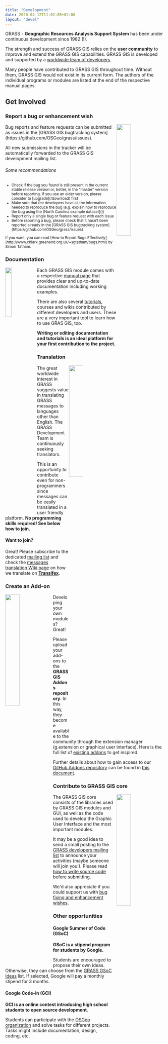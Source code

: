 ```yaml
---
title: "Development"
date: 2020-04-12T11:02:05+02:00
layout: "devel"
---
```


GRASS - **Geographic Resources Analysis Support System** has been under continuous development since 1982 (!).

The strength and success of GRASS GIS relies on the **user community** to improve and extend the GRASS GIS capabilities.
GRASS GIS is developed and supported by a [worldwide team of developers](https://github.com/OSGeo/grass/blob/master/contributors.csv).

Many people have contributed to GRASS GIS throughout time. Without them, GRASS GIS would not exist in its current form.
The authors of the individual programs or modules are listed at the end of the respective manual pages.

## Get Involved

### Report a bug or enhancement wish
<img src="../../images/bugreport.svg" width="30%" alt="" style="float:right">
Bug reports and feature requests can be submitted as issues in the [GRASS GIS bugtracking system](https://github.com/OSGeo/grass/issues).

All new submissions in the tracker will be automatically forwarded to the GRASS GIS development mailing list.

###### Some recommendations
<small>
<ul>
 <li>Check if the bug you found is still present in the current stable release version or, better, in the "master" version before reporting. If you use an older version, please consider to [upgrade](/download) first</li>
 <li>Make sure that the developers have all the information needed to reproduce the bug (e.g. explain how to reproduce the bug using the [North Carolina example dataset]())</li>
 <li>Report only a single bug or feature request with each issue</li>
 <li>Before reporting a bug, please check that it hasn't been reported already in the [GRASS GIS bugtracking system](https://github.com/OSGeo/grass/issues)</li>
</ul>
If you want, you can read [How to Report Bugs Effectively](http://www.chiark.greenend.org.uk/~sgtatham/bugs.html) by Simon Tatham.
</small>

### Documentation
<img src="../../images/document.svg" width="20%" alt="" style="float:left">

Each GRASS GIS module comes with a respective [manual page](/learn/manuals) that provides clear and up-to-date documentation including working examples.

There are also several [tutorials](/learn/tutorials), courses and wikis contributed by different developers and users. These are a very important tool to learn how to use GRAS GIS, too.

**Writing or editing documentation and tutorials is an ideal platform for your first contribution to the project.**

### Translation
<img src="../../images/translation.svg" width="30%" alt="" style="float:right">
The great worldwide interest in GRASS suggests value in translating GRASS messages to languages other than English. 
The GRASS Development Team is continuously seeking translators.

This is an opportunity to contribute even for non-programmers since messages can be easily translated in a user friendly platform. 
**No programming skills required! See below how to join.**

#### Want to join?

Great! Please subscribe to the dedicated [mailing list](http://lists.osgeo.org/mailman/listinfo/grass-translations)
and check the [messages translation Wiki page](http://grasswiki.osgeo.org/wiki/GRASS_messages_translation)
on how we translate on [**Transifex**](https://www.transifex.com/grass-gis/grass7/).

### Create an Add-on
<img src="../../images/addons.svg" width="30%" alt="" style="float:left">
Developing your own modules? Great! 

Please upload your add-ons to the **GRASS GIS Addons repository**. In this way, they become available to the community
through the extension manager (g.extension or graphical user interface). 
Here is the full list of [existing addons](https://grass.osgeo.org/grass7/manuals/addons/) to get inspired.

Further details about how to gain access to our [GitHub Addons repository](https://github.com/OSGeo/grass-addons/) can be
found in [this document](https://trac.osgeo.org/grass/wiki/HowToContribute#WriteaccesstotheGRASS-Addons-SVNrepository).

### Contribute to GRASS GIS core
<img src="../../images/core_devel.svg" width="30%" alt="" style="float:right;padding-left:10px">
The GRASS GIS core consists of the libraries used by GRASS GIS modules and GUI, as well as the code used to develop the Graphic User Interface and the most important modules.

It may be a good idea to send a small posting to the [GRASS developers mailing list](http://lists.osgeo.org/mailman/listinfo/grass-dev) to announce your activities
(maybe someone will join you!). Please read [how to write source code](https://trac.osgeo.org/grass/wiki/HowToProgram) before submitting. 

We'd also appreciate if you could support us with [bug fixing and enhancement wishes](https://github.com/OSGeo/grass/issues).

### Other opportunities

#### Google Summer of Code (GSoC)

**GSoC is a stipend program for students by Google.**

Students are encouraged to propose their own ideas. Otherwise, they can choose from the 
[GRASS GSoC Ideas](http://trac.osgeo.org/grass/wiki/GSoC) list. If selected, Google 
will pay a monthly stipend for 3 months.

#### Google Code-in (GCI)

**GCI is an online contest introducing high school students to open source development**.

Students can participate with the [OSGeo organization](https://codein.withgoogle.com/organizations/osgeo/) 
and solve tasks for different projects. Tasks might include documentation, design, coding, etc.
